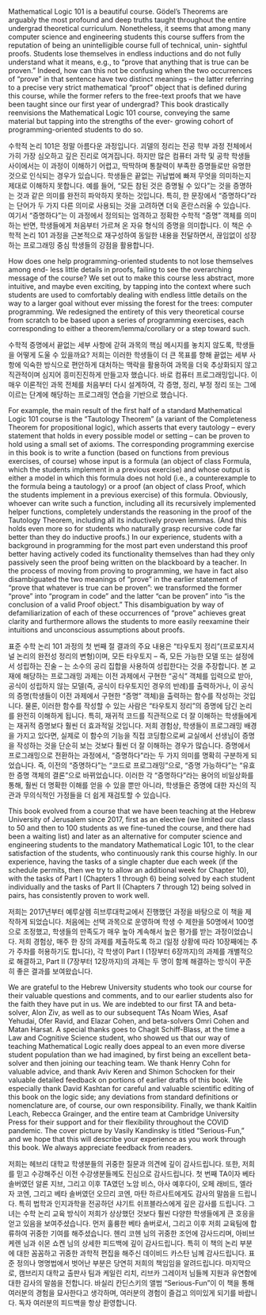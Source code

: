 Mathematical Logic 101 is a beautiful course. Gödel’s Theorems are arguably the most profound and deep truths taught throughout the entire undergrad theoretical curriculum. Nonetheless, it seems that among many computer science and engineering students this course suffers from the reputation of being an unintelligible course full of technical, unin- sightful proofs. Students lose themselves in endless inductions and do not fully understand what it means, e.g., to “prove that anything that is true can be proven.” Indeed, how can this not be confusing when the two occurrences of “prove” in that sentence have two distinct meanings – the latter referring to a precise very strict mathematical “proof” object that is defined during this course, while the former refers to the free-text proofs that we have been taught since our first year of undergrad? This book drastically reenvisions the Mathematical Logic 101 course, conveying the same material but tapping into the strengths of the ever- growing cohort of programming-oriented students to do so. 

수학적 논리 101은 정말 아름다운 과정입니다. 괴델의 정리는 전공 학부 과정 전체에서 가히 가장 심오하고 깊은 진리로 여겨집니다. 하지만 많은 컴퓨터 과학 및 공학 학생들 사이에서는 이 과정이 이해하기 어렵고, 딱딱하며 통찰력이 부족한 증명들로만 유명한 것으로 인식되는 경우가 있습니다. 학생들은 끝없는 귀납법에 빠져 무엇을 의미하는지 제대로 이해하지 못합니다. 예를 들어, “모든 참된 것은 증명될 수 있다”는 것을 증명하는 것과 같은 의미를 완전히 파악하지 못하는 것입니다. 특히, 한 문장에서 “증명하다”라는 단어가 두 가지 다른 의미로 사용되는 것을 고려하면 더욱 혼란스러울 수 있습니다. 여기서 “증명하다”는 이 과정에서 정의되는 엄격하고 정확한 수학적 “증명” 객체를 의미하는 반면, 학생들에게 처음부터 가르쳐 온 자유 형식의 증명을 의미합니다. 이 책은 수학적 논리 101 과정을 근본적으로 재구성하여 동일한 내용을 전달하면서, 끊임없이 성장하는 프로그래밍 중심 학생들의 강점을 활용합니다.

How does one help programming-oriented students to not lose themselves among end- less little details in proofs, failing to see the overarching message of the course? We set out to make this course less abstract, more intuitive, and maybe even exciting, by tapping into the context where such students are used to comfortably dealing with endless little details on the way to a larger goal without ever missing the forest for the trees: computer programming. We redesigned the entirety of this very theoretical course from scratch to be based upon a series of programming exercises, each corresponding to either a theorem/lemma/corollary or a step toward such. 

수학적 증명에서 끝없는 세부 사항에 갇혀 과목의 핵심 메시지를 놓치지 않도록, 학생들을 어떻게 도울 수 있을까요? 저희는 이러한 학생들이 더 큰 목표를 향해 끝없는 세부 사항에 익숙한 방식으로 편안하게 대처하는 맥락을 활용하여 과목을 더욱 추상화되지 않고 직관적이며 심지어 흥미진진하게 만들고자 했습니다. 바로 컴퓨터 프로그래밍입니다. 이 매우 이론적인 과목 전체를 처음부터 다시 설계하여, 각 증명, 정리, 부정 정리 또는 그에 이르는 단계에 해당하는 프로그래밍 연습을 기반으로 했습니다.

For example, the main result of the first half of a standard Mathematical Logic 101 course is the “Tautology Theorem” (a variant of the Completeness Theorem for propositional logic), which asserts that every tautology – every statement that holds in every possible model or setting – can be proven to hold using a small set of axioms. The corresponding programming exercise in this book is to write a function (based on functions from previous exercises, of course) whose input is a formula (an object of class Formula, which the students implement in a previous exercise) and whose output is either a model in which this formula does not hold (i.e., a counterexample to the formula being a tautology) or a proof (an object of class Proof, which the students implement in a previous exercise) of this formula. Obviously, whoever can write such a function, including all its recursively implemented helper functions, completely understands the reasoning in the proof of the Tautology Theorem, including all its inductively proven lemmas. (And this holds even more so for students who naturally grasp recursive code far better than they do inductive proofs.) In our experience, students with a background in programming for the most part even understand this proof better having actively coded its functionality themselves than had they only passively seen the proof being written on the blackboard by a teacher. In the process of moving from proving to programming, we have in fact also disambiguated the two meanings of “prove” in the earlier statement of “prove that whatever is true can be proven”: we transformed the former “prove” into “program in code” and the latter “can be proven” into “is the conclusion of a valid Proof object.” This disambiguation by way of defamiliarization of each of these occurrences of “prove” achieves great clarity and furthermore allows the students to more easily reexamine their intuitions and unconscious assumptions about proofs. 

표준 수학 논리 101 과정의 첫 번째 절 결과의 주요 내용은 “타우토지 정리”(프로포지셔널 논리의 완전성 정리의 변형)이며, 모든 타우토지 – 즉, 모든 가능한 모델 또는 설정에서 성립하는 진술 – 는 소수의 공리 집합을 사용하여 성립한다는 것을 주장합니다. 본 교재에 해당하는 프로그래밍 과제는 이전 과제에서 구현한 “공식” 객체를 입력으로 받아, 공식이 성립하지 않는 모델(즉, 공식이 타우토지인 경우의 반례)를 출력하거나, 이 공식의 증명(학생들이 이전 과제에서 구현한 “증명” 객체)을 출력하는 함수를 작성하는 것입니다. 물론, 이러한 함수를 작성할 수 있는 사람은 “타우토지 정리”의 증명에 담긴 논리를 완전히 이해하게 됩니다. 특히, 재귀적 코드를 직관적으로 더 잘 이해하는 학생들에게는 재귀적 증명보다 훨씬 더 효과적일 것입니다. 저희 경험상, 학생들이 프로그래밍 배경을 가지고 있다면, 실제로 이 함수의 기능을 직접 코딩함으로써 교실에서 선생님이 증명을 작성하는 것을 단순히 보는 것보다 훨씬 더 잘 이해하는 경우가 많습니다. 증명에서 프로그래밍으로 전환하는 과정에서, “증명하다”라는 두 가지 의미를 명확히 구분하게 되었습니다. 즉, 이전의 “증명하다”는 “코드로 프로그래밍”으로, “증명 가능하다”는 “유효한 증명 객체의 결론”으로 바뀌었습니다. 이러한 각 “증명하다”라는 용어의 비일상화를 통해, 훨씬 더 명확한 이해를 얻을 수 있을 뿐만 아니라, 학생들은 증명에 대한 자신의 직관과 무의식적인 가정들을 더 쉽게 재검토할 수 있습니다.

This book evolved from a course that we have been teaching at the Hebrew University of Jerusalem since 2017, first as an elective (we limited our class to 50 and then to 100 students as we fine-tuned the course, and there had been a waiting list) and later as an alternative for computer science and engineering students to the mandatory Mathematical Logic 101, to the clear satisfaction of the students, who continuously rank this course highly. In our experience, having the tasks of a single chapter due each week (if the schedule permits, then we try to allow an additional week for Chapter 10), with the tasks of Part I (Chapters 1 through 6) being solved by each student individually and the tasks of Part II (Chapters 7 through 12) being solved in pairs, has consistently proven to work well. 

저희는 2017년부터 예루살렘 히브루대학교에서 진행했던 과정을 바탕으로 이 책을 제작하게 되었습니다. 처음에는 선택 과목으로 운영하며 학생 수 제한을 50명에서 100명으로 조정했고, 학생들의 만족도가 매우 높아 계속해서 높은 평가를 받는 과정이었습니다. 저희 경험상, 매주 한 장의 과제를 제출하도록 하고 (일정 상황에 따라 10장째에는 추가 주차를 허용하기도 합니다), 각 학생이 Part I (1장부터 6장까지)의 과제를 개별적으로 해결하고, Part II (7장부터 12장까지)의 과제는 두 명이 함께 해결하는 방식이 꾸준히 좋은 결과를 보여왔습니다.

We are grateful to the Hebrew University students who took our course for their valuable questions and comments, and to our earlier students also for the faith they have put in us. We are indebted to our first TA and beta-solver, Alon Ziv, as well as to our subsequent TAs Noam Wies, Asaf Yehudai, Ofer Ravid, and Elazar Cohen, and beta-solvers Omri Cohen and Matan Harsat. A special thanks goes to Chagit Schiff-Blass, at the time a Law and Cognitive Science student, who showed us that our way of teaching Mathematical Logic really does appeal to an even more diverse student population than we had imagined, by first being an excellent beta-solver and then joining our teaching team. We thank Henry Cohn for valuable advice, and thank Aviv Keren and Shimon Schocken for their valuable detailed feedback on portions of earlier drafts of this book. We especially thank David Kashtan for careful and valuable scientific editing of this book on the logic side; any deviations from standard definitions or nomenclature are, of course, our own responsibility. Finally, we thank Kaitlin Leach, Rebecca Grainger, and the entire team at Cambridge University Press for their support and for their flexibility throughout the COVID pandemic. The cover picture by Vasily Kandinsky is titled “Serious-Fun,” and we hope that this will describe your experience as you work through this book. We always appreciate feedback from readers.

저희는 헤브리 대학교 학생분들의 귀중한 질문과 의견에 깊이 감사드립니다. 또한, 저희를 믿고 수강해주신 이전 수강생분들께도 진심으로 감사드립니다. 첫 번째 TA이자 베타 솔버였던 알론 지브, 그리고 이후 TA였던 노암 비스, 아사 예후다이, 오페 래비드, 엘라자 코엔, 그리고 베타 솔버였던 오므리 코엔, 마탄 하르사트에게도 감사의 말씀을 드립니다. 특히 법학과 인지과학을 전공하던 샤기트 쉬프블라스에게 깊은 감사를 드립니다. 그녀는 수학 논리 교육 방식이 저희가 상상했던 것보다 훨씬 다양한 학생들에게 큰 호응을 얻고 있음을 보여주셨습니다. 먼저 훌륭한 베타 솔버로서, 그리고 이후 저희 교육팀에 합류하여 귀중한 기여를 해주셨습니다. 헨리 코헨 님의 귀중한 조언에 감사드리며, 아비브 케렌 님과 쉬몬 쇼켄 님의 상세한 피드백에 깊이 감사드립니다. 특히 이 책의 논리 부분에 대한 꼼꼼하고 귀중한 과학적 편집을 해주신 데이비드 카스탄 님께 감사드립니다. 표준 정의나 명명법에서 벗어난 부분은 당연히 저희의 책임임을 알려드립니다. 마지막으로, 캠브리지 대학교 출판사 팀과 케일린 리치, 리브카 그레이저 님들께 지원과 유연함에 대한 감사의 말씀을 전합니다. 바실리 칸딘스키의 앨범 “Serious-Fun”이 이 책을 통해 여러분의 경험을 묘사한다고 생각하며, 여러분의 경험이 즐겁고 의미있게 되기를 바랍니다. 독자 여러분의 피드백을 항상 환영합니다.
